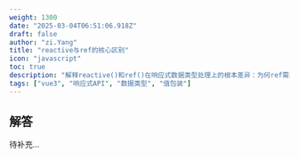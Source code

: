 ```yaml
---
weight: 1300
date: "2025-03-04T06:51:06.918Z"
draft: false
author: "zi.Yang"
title: "reactive与ref的核心区别"
icon: "javascript"
toc: true
description: "解释reactive()和ref()在响应式数据类型处理上的根本差异：为何ref需要.value访问？什么情况下必须使用ref处理基本类型数据？给出两者在对象包装场景下的转换关系示例。"
tags: ["vue3", "响应式API", "数据类型", "值包装"]
---
```


## 解答

待补充...
